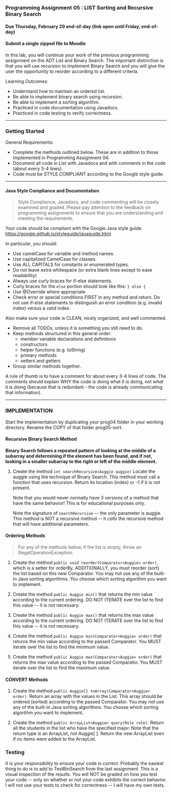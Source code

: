 ### Programming Assignment 05 : LIST Sorting and Recursive Binary Search
#### Due Thursday, February 29 end-of-day (link open until Friday, end-of-day)
#### Submit a single zipped file to Moodle

In this lab, you will continue your work of the previous programming assignment on the ADT List and Binary Search. The important distinction is that you will use recursion to implement Binary Search and you will give the user the opportunity to reorder according to a different criteria.

Learning Outcomes:

- Understand how to maintain an ordered list.
- Be able to implement binary search using recursion.
- Be able to implement a sorting algorithm.
- Practiced in code documentation using Javadocs.
- Practiced in code testing to verify correctness.

<hr>

### Getting Started

General Requirements:

- Complete the methods outlined below. These are in addition to those implemented in Programming Assignment 04.
- Document all code in List with Javadocs and with comments in the code (about every 3-4 lines).
- Code must be STYLE COMPLIANT according to the Google style guide.

<hr>

#### Java Style Compliance and Documentation

>Style Compliance, Javadocs, and code commenting will be closely examined and graded. Please pay attention to the feedback on programming assignments to ensure that you are understanding and meeting the requirements.

Your code should be compliant with the Google Java style guide. https://google.github.io/styleguide/javaguide.html

In particular, you should:

- Use camelCase for variable and method names.
- Use capitalized CamelCase for classes.
- Use ALL CAPITALS for constants or enumerated types.
- Do not leave extra whitespace (or extra blank lines except to ease readability)
- Always use curly braces for if-else statements.
- Curly braces for the `else` portion should look like this: `} else {`
- Use @Override where appropriate
- Check error or special conditions FIRST in any method and return. Do not use if-else statements to distinguish an error condition (e.g. invalid index) versus a valid index.

Also make sure your code is CLEAN, nicely organized, and well commented.

- Remove all TODOs, unless it is something you still need to do.
- Keep methods structured in this general order:
	- member variable declarations and definitions
	- constructors
	- helper functions (e.g. toString)
	- primary methods
	- setters and getters
- Group similar methods together.

A rule of thumb is to have a comment for about every 3-4 lines of code. The comments should explain WHY the code is doing what it is doing, not _what_ it is doing (because that is redundant - the code is already communicating that information).

<hr>

### IMPLEMENTATION

Start the implementation by duplicating your prog04 folder in your working directory. Rename the COPY of that folder prog05-sort. 

#### Recursive Binary Search Method

**Binary Search follows a repeated pattern of looking at the middle of a subarray and determining if the element has been found, and if not, looking in a smaller subarray to the right or left of the middle element.**

1. Create the method `int searchRecursive(Auggie auggie)` Locate the auggie using the technique of Binary Search. This method must call a function that uses recursion. Return its location (index) or -1 if it is not present.

	Note that you would never normally have 3 versions of a method that have the same behavior! This is for educational purposes only.

	Note the signature of `searchRecursive` -- the only parameter is auggie. This method is NOT a recursive method -- it _calls_ the recursive method that will have additional parameters.

#### Ordering Methods

> For any of the methods below, if the list is empty, throw an IllegalOperationException.

1. Create the method `public void reorder(Comparator<Auggie> order)`, which is a setter for orderBy. ADDITIONALLY, you must reorder (sort) the list based on this new Comparator. You may not use any of the built-in Java sorting algorithms. You choose which sorting algorithm you want to implement.

1. Create the method `public Auggie min()` that returns the min value according to the current ordering. DO NOT ITERATE over the list to find this value -- it is not necessary.

1. Create the method `public Auggie max()` that returns the max value according to the current ordering. DO NOT ITERATE over the list to find this value -- it is not necessary.  

1. Create the method `public Auggie min(Comparator<Auggie> order)` that returns the min value according to the passed Comparator. You MUST iterate over the list to find the minimum value. 

1. Create the method `public Auggie max(Comparator<Auggie> order)` that returns the max value according to the passed Comparator. You MUST iterate over the list to find the maximum value. 

#### CONVERT Methods
    
1. Create the method `public Auggie[] toArray(Comparator<Auggie> order)`. Return an array with the values in the List. This array should be ordered (sorted) according to the passed Comparator. You may not use any of the built-in Java sorting algorithms. You choose which sorting algorithm you want to implement.

1. Create the method `public ArrayList<Auggie> query(Role role)`. Return all the students in the list who have the specified major. Note that the return type is an ArrayList, not Auggie[ ]. Return the new ArrayList even if no items were added to the ArrayList.

### Testing

It is your responsibility to ensure your code is correct. Probably the easiest thing to do is to add to TestBinSearch from the last assignment. This is a visual inspection of the results. You will NOT be graded on how you test your code -- only on whether or not your code exhibits the correct behavior. I will not use your tests to check for correctness -- I will have my own tests.






     

